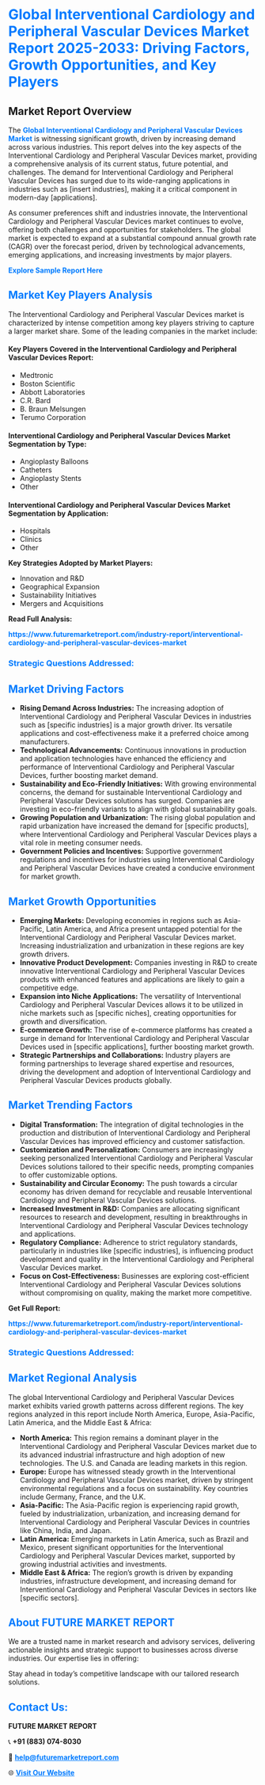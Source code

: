 <h1 style="color: #007BFF;">Global Interventional Cardiology and Peripheral Vascular Devices Market Report 2025-2033: Driving Factors, Growth Opportunities, and Key Players</h1>

<section id="overview">
<h2>Market Report Overview</h2>
<p>The <a href="https://www.futuremarketreport.com/industry-report/interventional-cardiology-and-peripheral-vascular-devices-market" style="color: #007BFF; text-decoration: none;"><strong>Global Interventional Cardiology and Peripheral Vascular Devices Market</strong></a> is witnessing significant growth, driven by increasing demand across various industries. This report delves into the key aspects of the Interventional Cardiology and Peripheral Vascular Devices market, providing a comprehensive analysis of its current status, future potential, and challenges. The demand for Interventional Cardiology and Peripheral Vascular Devices has surged due to its wide-ranging applications in industries such as [insert industries], making it a critical component in modern-day [applications].</p>
<p>As consumer preferences shift and industries innovate, the Interventional Cardiology and Peripheral Vascular Devices market continues to evolve, offering both challenges and opportunities for stakeholders. The global market is expected to expand at a substantial compound annual growth rate (CAGR) over the forecast period, driven by technological advancements, emerging applications, and increasing investments by major players.</p>
</section>

<section id="overview">
<p><a href="https://www.futuremarketreport.com/request-sample/reportId=90823" style="color: #007BFF; text-decoration: none;"><strong>Explore Sample Report Here</strong></a></p>
</section>

<section id="key-players">
<h2 style="color: #007BFF;">Market Key Players Analysis</h2>
<p>The Interventional Cardiology and Peripheral Vascular Devices market is characterized by intense competition among key players striving to capture a larger market share. Some of the leading companies in the market include:</p>
<h4>Key Players Covered in the Interventional Cardiology and Peripheral Vascular Devices Report:</h4>
<ul><li>Medtronic</li><li>Boston Scientific</li><li>Abbott Laboratories</li><li>C.R. Bard</li><li>B. Braun Melsungen</li><li>Terumo Corporation</li></ul>
<h4>Interventional Cardiology and Peripheral Vascular Devices Market Segmentation by Type:</h4>
<ul><li>Angioplasty Balloons</li><li>Catheters</li><li>Angioplasty Stents</li><li>Other</li></ul>

<h4>Interventional Cardiology and Peripheral Vascular Devices Market Segmentation by Application:</h4>
<ul><li>Hospitals</li><li>Clinics</li><li>Other</li></ul>
<p><strong>Key Strategies Adopted by Market Players:</strong></p>
<ul>
<li>Innovation and R&D</li>
<li>Geographical Expansion</li>
<li>Sustainability Initiatives</li>
<li>Mergers and Acquisitions</li>
</ul>
</section>

<section>
<p><strong>Read Full Analysis: </strong></p><a href="https://www.futuremarketreport.com/industry-report/interventional-cardiology-and-peripheral-vascular-devices-market" style="color: #007BFF; text-decoration: none;"><strong>https://www.futuremarketreport.com/industry-report/interventional-cardiology-and-peripheral-vascular-devices-market</strong></a>
<h3 style="color: #007BFF;">Strategic Questions Addressed:</h3>
</section>

<section id="driving-factors">
<h2 style="color: #007BFF;">Market Driving Factors</h2>
<ul>
<li><strong>Rising Demand Across Industries:</strong> The increasing adoption of Interventional Cardiology and Peripheral Vascular Devices in industries such as [specific industries] is a major growth driver. Its versatile applications and cost-effectiveness make it a preferred choice among manufacturers.</li>
<li><strong>Technological Advancements:</strong> Continuous innovations in production and application technologies have enhanced the efficiency and performance of Interventional Cardiology and Peripheral Vascular Devices, further boosting market demand.</li>
<li><strong>Sustainability and Eco-Friendly Initiatives:</strong> With growing environmental concerns, the demand for sustainable Interventional Cardiology and Peripheral Vascular Devices solutions has surged. Companies are investing in eco-friendly variants to align with global sustainability goals.</li>
<li><strong>Growing Population and Urbanization:</strong> The rising global population and rapid urbanization have increased the demand for [specific products], where Interventional Cardiology and Peripheral Vascular Devices plays a vital role in meeting consumer needs.</li>
<li><strong>Government Policies and Incentives:</strong> Supportive government regulations and incentives for industries using Interventional Cardiology and Peripheral Vascular Devices have created a conducive environment for market growth.</li>
</ul>
</section>

<section id="growth-opportunities">
<h2 style="color: #007BFF;">Market Growth Opportunities</h2>
<ul>
<li><strong>Emerging Markets:</strong> Developing economies in regions such as Asia-Pacific, Latin America, and Africa present untapped potential for the Interventional Cardiology and Peripheral Vascular Devices market. Increasing industrialization and urbanization in these regions are key growth drivers.</li>
<li><strong>Innovative Product Development:</strong> Companies investing in R&D to create innovative Interventional Cardiology and Peripheral Vascular Devices products with enhanced features and applications are likely to gain a competitive edge.</li>
<li><strong>Expansion into Niche Applications:</strong> The versatility of Interventional Cardiology and Peripheral Vascular Devices allows it to be utilized in niche markets such as [specific niches], creating opportunities for growth and diversification.</li>
<li><strong>E-commerce Growth:</strong> The rise of e-commerce platforms has created a surge in demand for Interventional Cardiology and Peripheral Vascular Devices used in [specific applications], further boosting market growth.</li>
<li><strong>Strategic Partnerships and Collaborations:</strong> Industry players are forming partnerships to leverage shared expertise and resources, driving the development and adoption of Interventional Cardiology and Peripheral Vascular Devices products globally.</li>
</ul>
</section>

<section id="trending-factors">
<h2 style="color: #007BFF;">Market Trending Factors</h2>
<ul>
<li><strong>Digital Transformation:</strong> The integration of digital technologies in the production and distribution of Interventional Cardiology and Peripheral Vascular Devices has improved efficiency and customer satisfaction.</li>
<li><strong>Customization and Personalization:</strong> Consumers are increasingly seeking personalized Interventional Cardiology and Peripheral Vascular Devices solutions tailored to their specific needs, prompting companies to offer customizable options.</li>
<li><strong>Sustainability and Circular Economy:</strong> The push towards a circular economy has driven demand for recyclable and reusable Interventional Cardiology and Peripheral Vascular Devices solutions.</li>
<li><strong>Increased Investment in R&D:</strong> Companies are allocating significant resources to research and development, resulting in breakthroughs in Interventional Cardiology and Peripheral Vascular Devices technology and applications.</li>
<li><strong>Regulatory Compliance:</strong> Adherence to strict regulatory standards, particularly in industries like [specific industries], is influencing product development and quality in the Interventional Cardiology and Peripheral Vascular Devices market.</li>
<li><strong>Focus on Cost-Effectiveness:</strong> Businesses are exploring cost-efficient Interventional Cardiology and Peripheral Vascular Devices solutions without compromising on quality, making the market more competitive.</li>
</ul>
</section>

<section>
<p><strong>Get Full Report: </strong></p><a href="https://www.futuremarketreport.com/industry-report/interventional-cardiology-and-peripheral-vascular-devices-market" style="color: #007BFF; text-decoration: none;"><strong>https://www.futuremarketreport.com/industry-report/interventional-cardiology-and-peripheral-vascular-devices-market</strong></a>
<h3 style="color: #007BFF;">Strategic Questions Addressed:</h3>
</section>


<section id="regional-analysis">
<h2 style="color: #007BFF;">Market Regional Analysis</h2>
<p>The global Interventional Cardiology and Peripheral Vascular Devices market exhibits varied growth patterns across different regions. The key regions analyzed in this report include North America, Europe, Asia-Pacific, Latin America, and the Middle East & Africa:</p>
<ul>
<li><strong>North America:</strong> This region remains a dominant player in the Interventional Cardiology and Peripheral Vascular Devices market due to its advanced industrial infrastructure and high adoption of new technologies. The U.S. and Canada are leading markets in this region.</li>
<li><strong>Europe:</strong> Europe has witnessed steady growth in the Interventional Cardiology and Peripheral Vascular Devices market, driven by stringent environmental regulations and a focus on sustainability. Key countries include Germany, France, and the U.K.</li>
<li><strong>Asia-Pacific:</strong> The Asia-Pacific region is experiencing rapid growth, fueled by industrialization, urbanization, and increasing demand for Interventional Cardiology and Peripheral Vascular Devices in countries like China, India, and Japan.</li>
<li><strong>Latin America:</strong> Emerging markets in Latin America, such as Brazil and Mexico, present significant opportunities for the Interventional Cardiology and Peripheral Vascular Devices market, supported by growing industrial activities and investments.</li>
<li><strong>Middle East & Africa:</strong> The region’s growth is driven by expanding industries, infrastructure development, and increasing demand for Interventional Cardiology and Peripheral Vascular Devices in sectors like [specific sectors].</li>
</ul>
</section>

<footer>
<h2 style="color: #007BFF;">About FUTURE MARKET REPORT</h2>
<p>We are a trusted name in market research and advisory services, delivering actionable insights and strategic support to businesses across diverse industries. Our expertise lies in offering:</p>

<p>Stay ahead in today’s competitive landscape with our tailored research solutions.</p>

<h2 style="color: #007BFF;">Contact Us:</h2>
<p><strong>FUTURE MARKET REPORT</strong></p>
<p>📞 <strong>+91 (883) 074-8030</strong></p>
<p>📧 <strong><a href="mailto:help@futuremarketreport.com" style="color: #007BFF;">help@futuremarketreport.com</a></strong></p>
<p>🌐 <strong><a href="https://www.futuremarketreport.com/" style="color: #007BFF;">Visit Our Website</a></strong></p>
</footer>